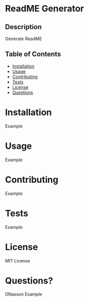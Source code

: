 
# ReadME Generator

## Description
Generate ReadME

## Table of Contents
- [Installation](#installation)
- [Usage](#usage)
- [Contributing](#contributing)
- [Tests](#tests)
- [License](#license)
- [Questions](#questions)


# Installation
Example

# Usage
Example

# Contributing
Example

# Tests
Example

# License
MIT License

# Questions?
DNasson
Example
